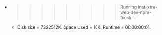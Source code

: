 * >>>>>>>>> Running inst-xtra-web-dev-npm-fix.sh ...
  * Disk size = 7322512K. Space Used = 16K. Runtime = 00:00:00:01.
